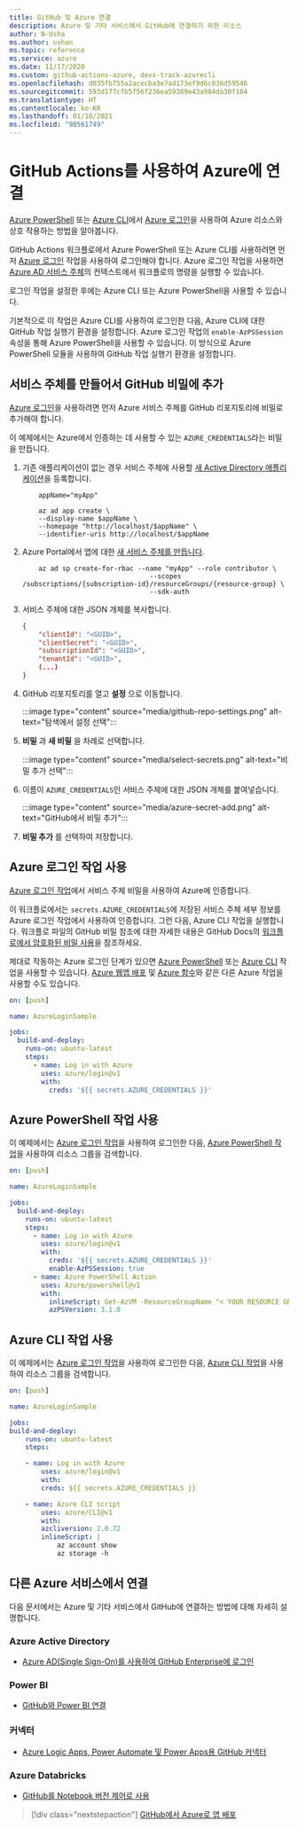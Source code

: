 ```yaml
---
title: GitHub 및 Azure 연결
description: Azure 및 기타 서비스에서 GitHub에 연결하기 위한 리소스
author: N-Usha
ms.author: ushan
ms.topic: reference
ms.service: azure
ms.date: 11/17/2020
ms.custom: github-actions-azure, devx-track-azurecli
ms.openlocfilehash: d835fb755a2acecba3e7ad173ef9d6c036d59546
ms.sourcegitcommit: 593d177cfb5f56f236ea59389e43a984da30f104
ms.translationtype: HT
ms.contentlocale: ko-KR
ms.lasthandoff: 01/18/2021
ms.locfileid: "98561749"
---
```

# <a name="use-github-actions-to-connect-to-azure"></a>GitHub Actions를 사용하여 Azure에 연결

[Azure PowerShell](https://github.com/Azure/PowerShell) 또는 [Azure CLI](https://github.com/Azure/CLI)에서 [Azure 로그인](https://github.com/Azure/login)을 사용하여 Azure 리소스와 상호 작용하는 방법을 알아봅니다.

GitHub Actions 워크플로에서 Azure PowerShell 또는 Azure CLI를 사용하려면 먼저 [Azure 로그인](https://github.com/marketplace/actions/azure-login) 작업을 사용하여 로그인해야 합니다.
Azure 로그인 작업을 사용하면 [Azure AD 서비스 주체](/azure/active-directory/develop/app-objects-and-service-principals#service-principal-object)의 컨텍스트에서 워크플로의 명령을 실행할 수 있습니다.

로그인 작업을 설정한 후에는 Azure CLI 또는 Azure PowerShell을 사용할 수 있습니다.

기본적으로 이 작업은 Azure CLI를 사용하여 로그인한 다음, Azure CLI에 대한 GitHub 작업 실행기 환경을 설정합니다. Azure 로그인 작업의 `enable-AzPSSession` 속성을 통해 Azure PowerShell을 사용할 수 있습니다. 이 방식으로 Azure PowerShell 모듈을 사용하여 GitHub 작업 실행기 환경을 설정합니다.

## <a name="create-a-service-principal-and-add-it-to-github-secret"></a>서비스 주체를 만들어서 GitHub 비밀에 추가

[Azure 로그인](https://github.com/marketplace/actions/azure-login)을 사용하려면 먼저 Azure 서비스 주체를 GitHub 리포지토리에 비밀로 추가해야 합니다.

이 예제에서는 Azure에서 인증하는 데 사용할 수 있는 `AZURE_CREDENTIALS`라는 비밀을 만듭니다.  

1. 기존 애플리케이션이 없는 경우 서비스 주체에 사용할 [새 Active Directory 애플리케이션](/azure/active-directory/develop/howto-create-service-principal-portal#register-an-application-with-azure-ad-and-create-a-service-principal&preserve-view=true)을 등록합니다.

    ```azurecli-interactive
        appName="myApp"

        az ad app create \
        --display-name $appName \
        --homepage "http://localhost/$appName" \
        --identifier-uris http://localhost/$appName
    ```

1. Azure Portal에서 앱에 대한 [새 서비스 주체를 만듭니다](/cli/azure/create-an-azure-service-principal-azure-cli). 

    ```azurecli-interactive
        az ad sp create-for-rbac --name "myApp" --role contributor \
                                    --scopes /subscriptions/{subscription-id}/resourceGroups/{resource-group} \
                                    --sdk-auth
    ```

1. 서비스 주체에 대한 JSON 개체를 복사합니다.

    ```json
    {
        "clientId": "<GUID>",
        "clientSecret": "<GUID>",
        "subscriptionId": "<GUID>",
        "tenantId": "<GUID>",
        (...)
    }
    ```

1. GitHub 리포지토리를 열고 **설정** 으로 이동합니다.

    :::image type="content" source="media/github-repo-settings.png" alt-text="탐색에서 설정 선택":::

1. **비밀** 과 **새 비밀** 을 차례로 선택합니다.

    :::image type="content" source="media/select-secrets.png" alt-text="비밀 추가 선택":::

1. 이름이 `AZURE_CREDENTIALS`인 서비스 주체에 대한 JSON 개체를 붙여넣습니다. 

    :::image type="content" source="media/azure-secret-add.png" alt-text="GitHub에서 비밀 추가":::

1. **비밀 추가** 를 선택하여 저장합니다.

## <a name="use-the-azure-login-action"></a>Azure 로그인 작업 사용

[Azure 로그인 작업](https://github.com/Azure/login)에서 서비스 주체 비밀을 사용하여 Azure에 인증합니다.

이 워크플로에서는 `secrets.AZURE_CREDENTIALS`에 저장된 서비스 주체 세부 정보를 Azure 로그인 작업에서 사용하여 인증합니다. 그런 다음, Azure CLI 작업을 실행합니다. 워크플로 파일의 GitHub 비밀 참조에 대한 자세한 내용은 GitHub Docs의 [워크플로에서 암호화된 비밀 사용](https://docs.github.com/en/free-pro-team@latest/actions/reference/encrypted-secrets#using-encrypted-secrets-in-a-workflow)을 참조하세요.

제대로 작동하는 Azure 로그인 단계가 있으면 [Azure PowerShell](https://github.com/Azure/PowerShell) 또는 [Azure CLI](https://github.com/Azure/CLI) 작업을 사용할 수 있습니다. [Azure 웹앱 배포](https://github.com/Azure/webapps-deploy) 및 [Azure 함수](https://github.com/Azure/functions-action)와 같은 다른 Azure 작업을 사용할 수도 있습니다.

```yaml
on: [push]

name: AzureLoginSample

jobs:
  build-and-deploy:
    runs-on: ubuntu-latest
    steps:
      - name: Log in with Azure
        uses: azure/login@v1
        with:
          creds: '${{ secrets.AZURE_CREDENTIALS }}'
```

## <a name="use-the-azure-powershell-action"></a>Azure PowerShell 작업 사용

이 예제에서는 [Azure 로그인 작업](https://github.com/Azure/login)을 사용하여 로그인한 다음, [Azure PowerShell 작업](https://github.com/azure/powershell)을 사용하여 리소스 그룹을 검색합니다.

```yaml
on: [push]

name: AzureLoginSample

jobs:
  build-and-deploy:
    runs-on: ubuntu-latest
    steps:
      - name: Log in with Azure
        uses: azure/login@v1
        with:
          creds: '${{ secrets.AZURE_CREDENTIALS }}'
          enable-AzPSSession: true
      - name: Azure PowerShell Action
        uses: Azure/powershell@v1
        with:
          inlineScript: Get-AzVM -ResourceGroupName "< YOUR RESOURCE GROUP >"
          azPSVersion: 3.1.0
```

## <a name="use-the-azure-cli-action"></a>Azure CLI 작업 사용

이 예제에서는 [Azure 로그인 작업](https://github.com/Azure/login)을 사용하여 로그인한 다음, [Azure CLI 작업](https://github.com/Azure/CLI)을 사용하여 리소스 그룹을 검색합니다.


```yaml
on: [push]

name: AzureLoginSample

jobs:
build-and-deploy:
    runs-on: ubuntu-latest
    steps:

    - name: Log in with Azure
        uses: azure/login@v1
        with:
        creds: ${{ secrets.AZURE_CREDENTIALS }}

    - name: Azure CLI script
        uses: azure/CLI@v1
        with:
        azcliversion: 2.0.72
        inlineScript: |
            az account show
            az storage -h
```

## <a name="connect-with-other-azure-services"></a>다른 Azure 서비스에서 연결

다음 문서에서는 Azure 및 기타 서비스에서 GitHub에 연결하는 방법에 대해 자세히 설명합니다.  

### <a name="azure-active-directory"></a>Azure Active Directory 

- [Azure AD(Single Sign-On)를 사용하여 GitHub Enterprise에 로그인](/azure/active-directory/saas-apps/github-tutorial)   

### <a name="power-bi"></a>Power BI

- [GitHub와 Power BI 연결](/power-bi/service-connect-to-github)   

### <a name="connectors"></a>커넥터

- [Azure Logic Apps, Power Automate 및 Power Apps용 GitHub 커넥터](/connectors/github/)   

### <a name="azure-databricks"></a>Azure Databricks

- [GitHub를 Notebook 버전 제어로 사용](/azure/databricks/notebooks/github-version-control) 

> [!div class="nextstepaction"]
> [GitHub에서 Azure로 앱 배포](deploy-to-azure.md)
